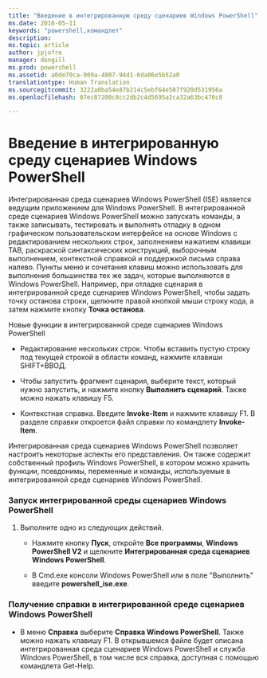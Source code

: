 ```yaml
---
title: "Введение в интегрированную среду сценариев Windows PowerShell"
ms.date: 2016-05-11
keywords: "powershell,командлет"
description: 
ms.topic: article
author: jpjofre
manager: dongill
ms.prod: powershell
ms.assetid: a0de70ca-909a-4807-94d1-6da86e5b52a0
translationtype: Human Translation
ms.sourcegitcommit: 3222a0ba54e87b214c5ebf64e587f920d531956a
ms.openlocfilehash: 07ec87200c8cc2db2c4d5695a2ca32a63bc470c8

---
```


# Введение в интегрированную среду сценариев Windows PowerShell
Интегрированная среда сценариев Windows PowerShell (ISE) является ведущим приложением для Windows PowerShell. В интегрированной среде сценариев Windows PowerShell можно запускать команды, а также записывать, тестировать и выполнять отладку в одном графическом пользовательском интерфейсе на основе Windows с редактированием нескольких строк, заполнением нажатием клавиши TAB, раскраской синтаксических конструкций, выборочным выполнением, контекстной справкой и поддержкой письма справа налево.
Пункты меню и сочетания клавиш можно использовать для выполнения большинства тех же задач, которые выполняются в Windows PowerShell.  Например, при отладке сценария в интегрированной среде сценариев Windows PowerShell, чтобы задать точку останова строки, щелкните правой кнопкой мыши строку кода, а затем нажмите кнопку **Точка останова**.

Новые функции в интегрированной среде сценариев Windows PowerShell

-   Редактирование нескольких строк. Чтобы вставить пустую строку под текущей строкой в области команд, нажмите клавиши SHIFT+ВВОД.

-   Чтобы запустить фрагмент сценария, выберите текст, который нужно запустить, и нажмите кнопку **Выполнить сценарий**. Также можно нажать клавишу F5.

-   Контекстная справка. Введите **Invoke-Item** и нажмите клавишу F1. В разделе справки откроется файл справки по командлету **Invoke-Item**.

Интегрированная среда сценариев Windows PowerShell позволяет настроить некоторые аспекты его представления. Он также содержит собственный профиль Windows PowerShell, в котором можно хранить функции, псевдонимы, переменные и команды, используемые в интегрированной среде сценариев Windows PowerShell.

### Запуск интегрированной среды сценариев Windows PowerShell

1.  Выполните одно из следующих действий.

    -   Нажмите кнопку **Пуск**, откройте **Все программы**, **Windows PowerShell V2** и щелкните **Интегрированная среда сценариев Windows PowerShell**.

    -   В Cmd.exe консоли Windows PowerShell или в поле "Выполнить" введите **powershell_ise.exe**.

### Получение справки в интегрированной среде сценариев Windows PowerShell

-   В меню **Справка** выберите **Справка Windows PowerShell**. Также можно нажать клавишу F1. В открывшемся файле будет описана интегрированная среда сценариев Windows PowerShell и служба Windows PowerShell, в том числе вся справка, доступная с помощью командлета Get-Help.




<!--HONumber=Aug16_HO4-->


